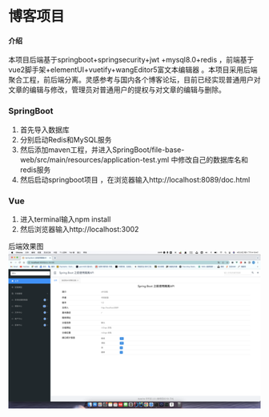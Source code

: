# 博客项目

#### 介绍
本项目后端基于springboot+springsecurity+jwt +mysql8.0+redis ，前端基于vue2脚手架+elementUI+vuetify+wangEditor5富文本编辑器 。本项目采用后端聚合工程，前后端分离。灵感参考与国内各个博客论坛，目前已经实现普通用户对文章的编辑与修改，管理员对普通用户的提权与对文章的编辑与删除。

### SpringBoot
1. 首先导入数据库
2. 分别启动Redis和MySQL服务
3. 然后添加maven工程，并进入SpringBoot/file-base-web/src/main/resources/application-test.yml 中修改自己的数据库名和redis服务
4. 然后启动springboot项目 ，在浏览器输入http://localhost:8089/doc.html

### Vue
1. 进入terminal输入npm install
2. 然后浏览器输入http://localhost:3002

后端效果图  <br/>
![image](images/后端.png)

 

